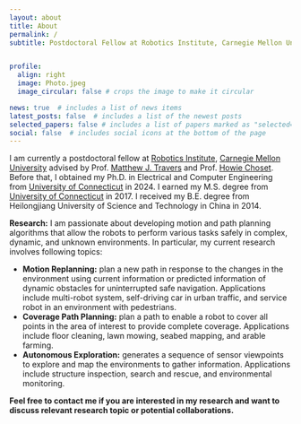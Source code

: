 ```yaml
---
layout: about
title: About
permalink: /
subtitle: Postdoctoral Fellow at Robotics Institute, Carnegie Mellon University, Pittsburgh, PA, USA.


profile:
  align: right
  image: Photo.jpeg
  image_circular: false # crops the image to make it circular

news: true  # includes a list of news items
latest_posts: false  # includes a list of the newest posts
selected_papers: false # includes a list of papers marked as "selected={true}"
social: false  # includes social icons at the bottom of the page
---
```


I am currently a postdoctoral fellow at [Robotics Institute](https://www.ri.cmu.edu/), [Carnegie Mellon University](https://www.cmu.edu/) advised by Prof. [Matthew J. Travers](https://www.ri.cmu.edu/ri-faculty/matthew-j-travers/) and Prof. [Howie Choset](https://www.ri.cmu.edu/ri-faculty/howie-choset/). Before that, I obtained my Ph.D. in Electrical and Computer Engineering from [University of Connecticut](https://uconn.edu/) in 2024. I earned my M.S. degree from [University of Connecticut](https://uconn.edu/) in 2017. I received my B.E. degree from Heilongjiang University of Science and Technology in China in 2014. 

**Research:** I am passionate about developing motion and path planning algorithms that allow the robots to perform various tasks safely in complex, dynamic, and unknown environments. In particular, my current research involves following topics:

- **Motion Replanning:** plan a new path in response to the changes in the environment using current information or predicted information of dynamic obstacles for uninterrupted safe navigation. Applications include multi-robot system, self-driving car in urban traffic, and service robot in an environment with pedestrians.
- **Coverage Path Planning:** plan a path to enable a robot to cover all points in the area of interest to provide complete coverage. Applications include floor cleaning, lawn mowing, seabed mapping, and arable farming.
- **Autonomous Exploration:** generates a sequence of sensor viewpoints to explore and map the environments to gather information. Applications include structure inspection, search and rescue, and environmental monitoring.

**Feel free to contact me if you are interested in my research and want to discuss relevant research topic or potential collaborations.**

